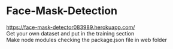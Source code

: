 # Face-Mask-Detection
https://face-mask-detector083989.herokuapp.com/<br />
Get your own dataset and put in the training section<br />
Make node modules checking the package.json file in web folder
